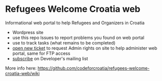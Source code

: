 # Refugees Welcome Croatia web

Informational web portal to help Refugees and Organizers in Croatia

- Wordpress site
- use this repo Issues to report problems you found on web portal
- use to track tasks (what remains to be completed)
- [open new ticket](https://github.com/codeforcroatia/refugees-welcome-croatia-web/issues/new) to request Admin rights on site to help administer web portal, same for FTP access
- [subscribe](http://welcome.cms.hr/mailman/listinfo/dev_welcome.cms.hr) on Developer's mailing list

More info here:
https://github.com/codeforcroatia/refugees-welcome-croatia-web/wiki
